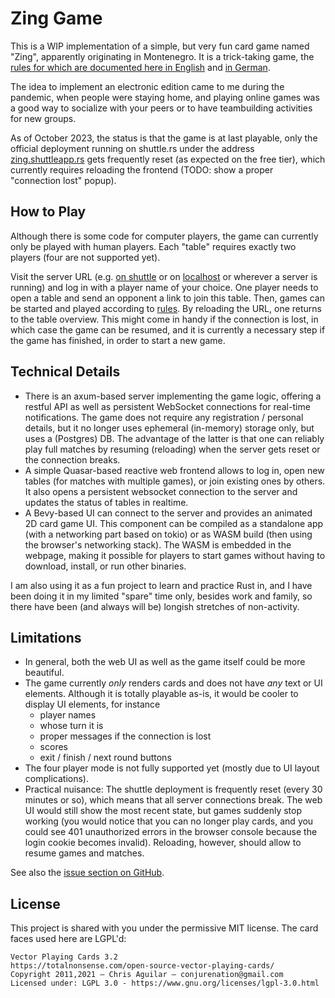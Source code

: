 Zing Game
=========

This is a WIP implementation of a simple, but very fun card game named "Zing", apparently originating in Montenegro.  It is a trick-taking game, the [rules for which are documented here in English](Rules_en.md) and [in German](Rules_de.md).

The idea to implement an electronic edition came to me during the pandemic, when people were staying home, and playing online games was a good way to socialize with your peers or to have teambuilding activities for new groups.

As of October 2023, the status is that the game is at last playable, only the official deployment running on shuttle.rs under the address [zing.shuttleapp.rs](https://zing.shuttleapp.rs/) gets frequently reset (as expected on the free tier), which currently requires reloading the frontend (TODO: show a proper "connection lost" popup).

How to Play
-----------

Although there is some code for computer players, the game can currently only be played with human players.  Each "table" requires exactly two players (four are not supported yet).

Visit the server URL (e.g. [on shuttle](https://zing.shuttleapp.rs/) or on [localhost](http://localhost:8000/) or wherever a server is running) and log in with a player name of your choice.  One player needs to open a table and send an opponent a link to join this table.  Then, games can be started and played according to [rules](Rules_en.md).  By reloading the URL, one returns to the table overview.  This might come in handy if the connection is lost, in which case the game can be resumed, and it is currently a necessary step if the game has finished, in order to start a new game.

Technical Details
-----------------

* There is an axum-based server implementing the game logic, offering a restful API as well as persistent WebSocket connections for real-time notifications.  The game does not require any registration / personal details, but it no longer uses ephemeral (in-memory) storage only, but uses a (Postgres) DB.  The advantage of the latter is that one can reliably play full matches by resuming (reloading) when the server gets reset or the connection breaks.
* A simple Quasar-based reactive web frontend allows to log in, open new tables (for matches with multiple games), or join existing ones by others. It also opens a persistent websocket connection to the server and updates the status of tables in realtime.
* A Bevy-based UI can connect to the server and provides an animated 2D card game UI.  This component can be compiled as a standalone app (with a networking part based on tokio) or as WASM build (then using the browser's networking stack).  The WASM is embedded in the webpage, making it possible for players to start games without having to download, install, or run other binaries.

I am also using it as a fun project to learn and practice Rust in, and I have been doing it in my limited "spare" time only, besides work and family, so there have been (and always will be) longish stretches of non-activity.

Limitations
-----------

* In general, both the web UI as well as the game itself could be more beautiful.
* The game currently *only* renders cards and does not have *any* text or UI elements.  Although it is totally playable as-is, it would be cooler to display UI elements, for instance
  * player names
  * whose turn it is
  * proper messages if the connection is lost
  * scores
  * exit / finish / next round buttons
* The four player mode is not fully supported yet (mostly due to UI layout complications).
* Practical nuisance: The shuttle deployment is frequently reset (every 30 minutes or so), which means that all server connections break. The web UI would still show the most recent state, but games suddenly stop working (you would notice that you can no longer play cards, and you could see 401 unauthorized errors in the browser console because the login cookie becomes invalid). Reloading, however, should allow to resume games and matches.

See also the [issue section on GitHub](https://github.com/hmeine/zing-rs/issues).

License
-------

This project is shared with you under the permissive MIT license.  The card faces used here are LGPL'd:

    Vector Playing Cards 3.2
    https://totalnonsense.com/open-source-vector-playing-cards/
    Copyright 2011,2021 – Chris Aguilar – conjurenation@gmail.com
    Licensed under: LGPL 3.0 - https://www.gnu.org/licenses/lgpl-3.0.html

